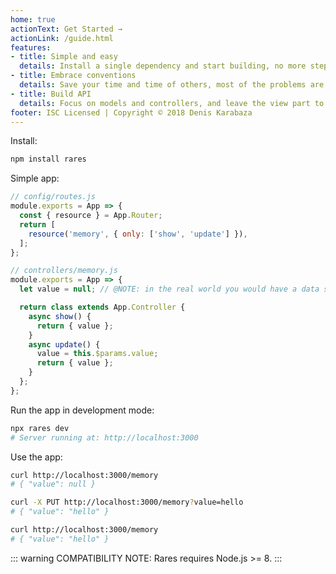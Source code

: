 ```yaml
---
home: true
actionText: Get Started →
actionLink: /guide.html
features:
- title: Simple and easy
  details: Install a single dependency and start building, no more steps required.
- title: Embrace conventions
  details: Save your time and time of others, most of the problems are already solved.
- title: Build API
  details: Focus on models and controllers, and leave the view part to the frontend.
footer: ISC Licensed | Copyright © 2018 Denis Karabaza
---
```


Install:

```bash
npm install rares
```

Simple app:

```js
// config/routes.js
module.exports = App => {
  const { resource } = App.Router;
  return [
    resource('memory', { only: ['show', 'update'] }), 
  ];
};
```

```js
// controllers/memory.js
module.exports = App => {
  let value = null; // @NOTE: in the real world you would have a data store

  return class extends App.Controller {
    async show() {
      return { value };
    }
    async update() {
      value = this.$params.value;
      return { value };
    }
  };
};
```

Run the app in development mode:

```bash
npx rares dev
# Server running at: http://localhost:3000
```

Use the app:

```bash
curl http://localhost:3000/memory
# { "value": null }

curl -X PUT http://localhost:3000/memory?value=hello
# { "value": "hello" }

curl http://localhost:3000/memory
# { "value": "hello" }
```

::: warning
COMPATIBILITY NOTE: Rares requires Node.js >= 8.
:::
